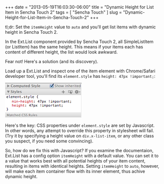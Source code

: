 +++
date = "2013-05-19T16:03:30-06:00"
title = "Dynamic Height for List Item in Sencha Touch 2"
tags = [ "Sencha Touch" ]
slug = "Dynamic-Height-for-List-Item-in-Sencha-Touch-2"
+++

tl;dr: Set the `itemHeight` value to `auto` and you'll get list items
with dynamic height in Sencha Touch 2.

In the Ext.List component provided by Sencha Touch 2, all SimpleListItem
(or ListItem) has the same height. This means if your items each has content
of different height, the list would look awkward.

Fear not! Here's a solution (and its discovery).

Load up a Ext.List and inspect one of the item element with Chrome/Safari
developer tool, you'll find its `element.style` has `height: 47px !important;`:

![Default Height on List Item in Sencha Touch 2](/images/2013/05/height.png)

Here's the key: CSS properties under `element.style` are set by Javascript.
In other words, any attempt to override this property in stylesheet will fail.
(Try it by specifying a height value on `div.x-list-item`, or any other class
you suspect, if you need some convincing).


So, how do we fix this with Javascript? If you examine the documentaion,
Ext.List has a config option `itemHeight` with a default value. You can set it
to a value that works best with all potential heights of your item content,
resulting in items with identical heights. Setting `itemHeight` to `auto`,
however, will make each item container flow with its inner element, thus
achive dynamic height.
